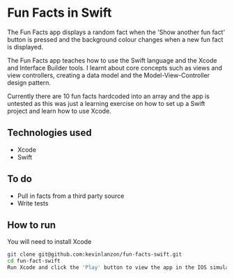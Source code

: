 Fun Facts in Swift
============

The Fun Facts app displays a random fact when the 'Show another fun fact' button is pressed and the background colour changes when a new fun fact is displayed.

The Fun Facts app teaches how to use the Swift language and the Xcode and Interface Builder tools. I learnt about core concepts such as views and view controllers, creating a data model and the Model-View-Controller design pattern.

Currently there are 10 fun facts hardcoded into an array and the app is untested as this was just a learning exercise on how to set up a Swift project and learn how to use Xcode.

Technologies used
-----------

- Xcode
- Swift

To do
------
- Pull in facts from a third party source
- Write tests

How to run
---------
You will need to install Xcode
```sh
git clone git@github.com:kevinlanzon/fun-facts-swift.git
cd fun-fact-swift
Run Xcode and click the 'Play' button to view the app in the IOS simulator
```